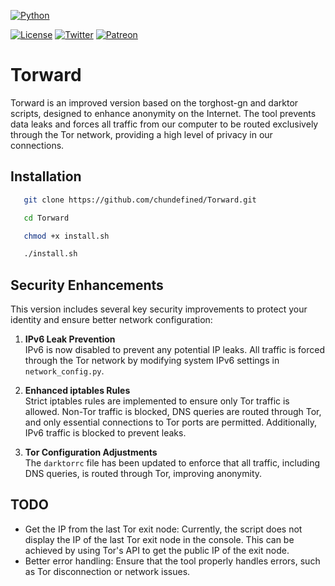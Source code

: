 [![Python](https://img.shields.io/badge/python-3670A0?style=for-the-badge&logo=python&logoColor=ffdd54)](https://python.org)

[![License](https://img.shields.io/badge/License-MIT-lightgrey)](https://github.com/Sh4rk0-666/BaphoDashBoard/blob/master/LICENSE)
[![Twitter](https://img.shields.io/badge/Twitter-%40Chungo__0-%231da1f2)](https://twitter.com/Chungo_0/)
[![Patreon](https://img.shields.io/badge/chundefined-Patreon-critical)](https://www.patreon.com/chundefined)


# Torward

Torward is an improved version based on the torghost-gn and darktor scripts, designed to enhance anonymity on the Internet. The tool prevents data leaks and forces all traffic from our computer to be routed exclusively through the Tor network, providing a high level of privacy in our connections.


## Installation

```bash
   git clone https://github.com/chundefined/Torward.git
```

```bash
   cd Torward
```

```bash
   chmod +x install.sh
```

```bash
   ./install.sh
```

## Security Enhancements

This version includes several key security improvements to protect your identity and ensure better network configuration:

1. **IPv6 Leak Prevention**  
   IPv6 is now disabled to prevent any potential IP leaks. All traffic is forced through the Tor network by modifying system IPv6 settings in `network_config.py`.

2. **Enhanced iptables Rules**  
   Strict iptables rules are implemented to ensure only Tor traffic is allowed. Non-Tor traffic is blocked, DNS queries are routed through Tor, and only essential connections to Tor ports are permitted. Additionally, IPv6 traffic is blocked to prevent leaks.

3. **Tor Configuration Adjustments**  
   The `darktorrc` file has been updated to enforce that all traffic, including DNS queries, is routed through Tor, improving anonymity.


## TODO

- Get the IP from the last Tor exit node: Currently, the script does not display the IP of the last Tor exit node in the console. This can be achieved by using Tor's API to get the public IP of the exit node.
- Better error handling: Ensure that the tool properly handles errors, such as Tor disconnection or network issues.
